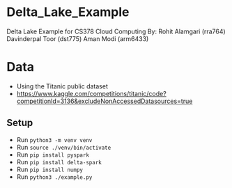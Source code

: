 # Delta_Lake_Example

Delta Lake Example for CS378 Cloud Computing
By:
Rohit Alamgari (rra764)
Davinderpal Toor (dst775)
Aman Modi (arm6433)

# Data

-   Using the Titanic public dataset
-   https://www.kaggle.com/competitions/titanic/code?competitionId=3136&excludeNonAccessedDatasources=true

## Setup

-   Run `python3 -m venv venv`
-   Run `source ./venv/bin/activate`
-   Run `pip install pyspark`
-   Run `pip install delta-spark`
-   Run `pip install numpy`
-   Run `python3 ./example.py`
